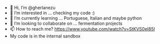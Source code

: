- 👋 Hi, I’m @gherlanezu
- 👀 I’m interested in ... checking my code :)
- 🌱 I’m currently learning ... Portuguese, Italian and maybe python 
- 💞️ I’m looking to collaborate on ... fermentation projects 
- 📫 How to reach me? https://www.youtube.com/watch?v=StKVS0eI85I 
- My code is in the internal sandbox
<!---
gherlanezu/gherlanezu is a ✨ special ✨ repository because its `README.md` (this file) appears on your GitHub profile.
You can click the Preview link to take a look at your changes.
--->
